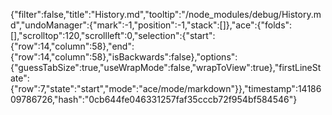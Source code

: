 {"filter":false,"title":"History.md","tooltip":"/node_modules/debug/History.md","undoManager":{"mark":-1,"position":-1,"stack":[]},"ace":{"folds":[],"scrolltop":120,"scrollleft":0,"selection":{"start":{"row":14,"column":58},"end":{"row":14,"column":58},"isBackwards":false},"options":{"guessTabSize":true,"useWrapMode":false,"wrapToView":true},"firstLineState":{"row":7,"state":"start","mode":"ace/mode/markdown"}},"timestamp":1418609786726,"hash":"0cb644fe046331257faf35cccb72f954bf584546"}